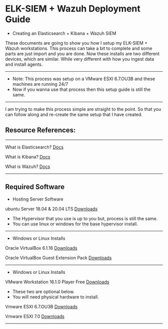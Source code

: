 # ELK-SIEM + Wazuh Deployment Guide

- Creating an Elasticsearch + Kibana + Wazuh SIEM 

These documents are going to show you how I setup my ELK-SIEM + Wazuh workstations. This process can take a bit to complete and some parts are just import and you are done. Now these installs are two different devices, which are similar. While very different with how you ingest data and install agents. 

-----------------------

- Note: This process was setup on a VMware ESXI 6.7.OU3B  and these machines are running 24/7 
- Now if you wanna use that process then this setup guide is still the same.

-----------------------



I am trying to make this process simple are straight to the point. So that you can follow along and re-create the same setup that I have created.

## Resource References:

-----------------------

What is Elasticsearch? [Docs](https://www.elastic.co/guide/en/elasticsearch/reference/current/elasticsearch-intro.html/)

What is Kibana? [Docs](https://www.elastic.co/guide/en/kibana/current/introduction.html)

What is Wazuh? [Docs](https://documentation.wazuh.com/4.0/virtual-machine/virtual-machine.html#virtual-machine)

-----------------------

## Required Software


- Hosting Server Software 

ubuntu Server 18.04 & 20.04 LTS [Downloads](https://ubuntu.com/download/server)

- The Hypervisor that you use is up to you but, process is still the same.
- You can use linux or windows for the base hypervisor install.


-----------------------
- Windows or Linux Installs

Oracle VirtualBox 6.1.16 [Downloads](https://www.virtualbox.org/wiki/Downloads)

Oracle VirtualBox Guest Extension Pack [Downloads](https://download.virtualbox.org/virtualbox/6.1.16/Oracle_VM_VirtualBox_Extension_Pack-6.1.16.vbox-extpack)

-----------------------
- Windows or Linux Installs

VMware Workstation 16.1.0 Player Free [Downloads](https://my.vmware.com/en/web/vmware/downloads/details?downloadGroup=PLAYER-1610&productId=1039&rPId=55792)

- These two are optional below.
- You will need physical hardware to install.

Vmware ESXI 6.7.OU3B [Downloads](https://my.vmware.com/en/web/vmware/downloads/details?downloadGroup=ESXI67U3B&productId=742&rPId=56014)

Vmware ESXI 7.0 [Downloads](https://my.vmware.com/web/vmware/evalcenter?p=free-esxi7)

-----------------------
